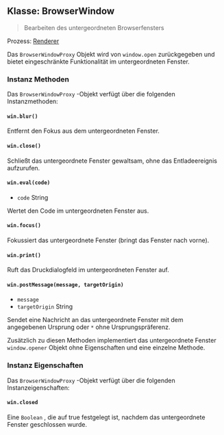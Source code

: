 ## Klasse: BrowserWindow

> Bearbeiten des untergeordneten Browserfensters

Prozess: [Renderer](../glossary.md#renderer-process)

Das `BrowserWindowProxy` Objekt wird von `window.open` zurückgegeben und bietet eingeschränkte Funktionalität im untergeordneten Fenster.

### Instanz Methoden

Das `BrowserWindowProxy` -Objekt verfügt über die folgenden Instanzmethoden:

#### `win.blur()`

Entfernt den Fokus aus dem untergeordneten Fenster.

#### `win.close()`

Schließt das untergeordnete Fenster gewaltsam, ohne das Entladeereignis aufzurufen.

#### `win.eval(code)`

* `code` String

Wertet den Code im untergeordneten Fenster aus.

#### `win.focus()`

Fokussiert das untergeordnete Fenster (bringt das Fenster nach vorne).

#### `win.print()`

Ruft das Druckdialogfeld im untergeordneten Fenster auf.

#### `win.postMessage(message, targetOrigin)`

* `message`
* `targetOrigin` String

Sendet eine Nachricht an das untergeordnete Fenster mit dem angegebenen Ursprung oder `*` ohne Ursprungspräferenz.

Zusätzlich zu diesen Methoden implementiert das untergeordnete Fenster `window.opener` Objekt ohne Eigenschaften und eine einzelne Methode.

### Instanz Eigenschaften

Das `BrowserWindowProxy` -Objekt verfügt über die folgenden Instanzeigenschaften:

#### `win.closed`

Eine `Boolean` , die auf true festgelegt ist, nachdem das untergeordnete Fenster geschlossen wurde.
